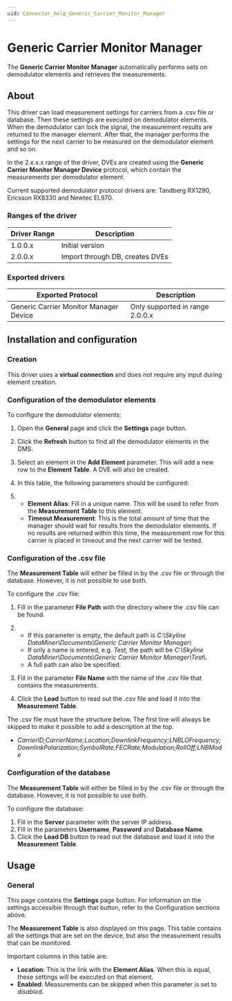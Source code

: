 ```yaml
---
uid: Connector_help_Generic_Carrier_Monitor_Manager
---
```


# Generic Carrier Monitor Manager

The **Generic Carrier Monitor Manager** automatically performs sets on demodulator elements and retrieves the measurements.

## About

This driver can load measurement settings for carriers from a .csv file or database. Then these settings are executed on demodulator elements. When the demodulator can lock the signal, the measurement results are returned to the manager element. After that, the manager performs the settings for the next carrier to be measured on the demodulator element and so on.

In the 2.x.x.x range of the driver, DVEs are created using the **Generic Carrier Monitor Manager Device** protocol, which contain the measurements per demodulator element.

Current supported demodulator protocol drivers are: Tandberg RX1290, Ericsson RX8330 and Newtec EL970.

### Ranges of the driver

| **Driver Range** | **Description**                 |
|------------------|---------------------------------|
| 1.0.0.x          | Initial version                 |
| 2.0.0.x          | Import through DB, creates DVEs |

### Exported drivers

| **Exported Protocol**                  | **Description**                 |
|----------------------------------------|---------------------------------|
| Generic Carrier Monitor Manager Device | Only supported in range 2.0.0.x |

## Installation and configuration

### Creation

This driver uses a **virtual connection** and does not require any input during element creation.

### Configuration of the demodulator elements

To configure the demodulator elements:

1.  Open the **General** page and click the **Settings** page button.

2.  Click the **Refresh** button to find all the demodulator elements in the DMS.

3.  Select an element in the **Add Element** parameter.
    This will add a new row to the **Element Table**. A DVE will also be created.

4.  In this table, the following parameters should be configured:

5.  - **Element Alias**: Fill in a unique name. This will be used to refer from the **Measurement Table** to this element.
    - **Timeout Measurement**: This is the total amount of time that the manager should wait for results from the demodulator elements. If no results are returned within this time, the measurement row for this carrier is placed in timeout and the next carrier will be tested.

### Configuration of the .csv file

The **Measurement Table** will either be filled in by the .csv file or through the database. However, it is not possible to use both.

To configure the .csv file:

1.  Fill in the parameter **File Path** with the directory where the .csv file can be found.

2.  - If this parameter is empty, the default path is *C:\Skyline DataMiner\Documents\Generic Carrier Monitor Manager\\*
    - If only a name is entered, e.g. *Test,* the path will be *C:\Skyline DataMiner\Documents\Generic Carrier Monitor Manager\Test\\*.
    - A full path can also be specified.

3.  Fill in the parameter **File Name** with the name of the .csv file that contains the measurements.

4.  Click the **Load** button to read out the .csv file and load it into the **Measurement Table**.

The .csv file must have the structure below. The first line will always be skipped to make it possible to add a description at the top.

- *CarrierID;CarrierName;Location;DownlinkFrequency;LNBLOFrequency;DownlinkPolarization;SymbolRate;FECRate;Modulation;RollOff;LNBMode*

### Configuration of the database

The **Measurement Table** will either be filled in by the .csv file or through the database. However, it is not possible to use both.

To configure the database:

1.  Fill in the **Server** parameter with the server IP address.
2.  Fill in the parameters **Username**, **Password** and **Database Name**.
3.  Click the **Load DB** button to read out the database and load it into the **Measurement Table**.

## Usage

### General

This page contains the **Settings** page button. For information on the settings accessible through that button, refer to the Configuration sections above.

The **Measurement Table** is also displayed on this page. This table contains all the settings that are set on the device, but also the measurement results that can be monitored.

Important columns in this table are:

- **Location**: This is the link with the **Element Alias**. When this is equal, these settings will be executed on that element.
- **Enabled**: Measurements can be skipped when this parameter is set to *disabled*.
